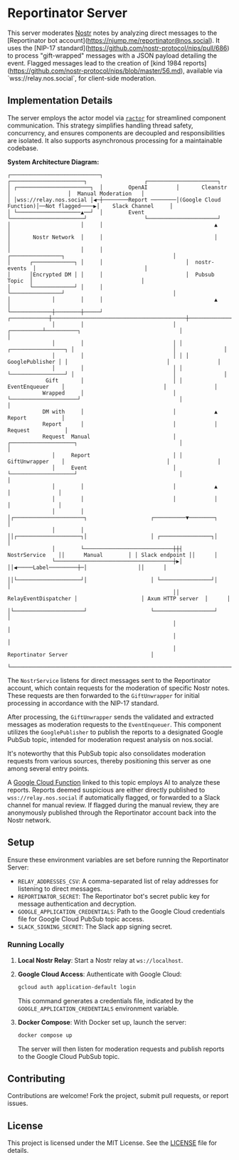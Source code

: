 # Reportinator Server

This server moderates [Nostr](https://nostr.org) notes by analyzing direct messages to the \[Reportinator bot account\](https://njump.me/reportinator@nos.social). It uses the \[NIP-17 standard\](https://github.com/nostr-protocol/nips/pull/686) to process "gift-wrapped" messages with a JSON payload detailing the event. Flagged messages lead to the creation of \[kind 1984 reports\](https://github.com/nostr-protocol/nips/blob/master/56.md), available via \`wss://relay.nos.social\`, for client-side moderation.


## Implementation Details

The server employs the actor model via [`ractor`](https://github.com/slawlor/ractor) for streamlined component communication. This strategy simplifies handling thread safety, concurrency, and ensures components are decoupled and responsibilities are isolated. It also supports asynchronous processing for a maintainable codebase.

**System Architecture Diagram:**

```
┌────────────────────────────┐                       ┌───────────────────────┐                  ┌──────────────────────┐
│ ┌───────────────────────┐  │        OpenAI         │       Cleanstr        │                  │  Manual Moderation   │
│ │wss://relay.nos.social │◀─┼────────Report ────────│(Google Cloud Function)│──Not flagged────▶│    Slack Channel     │
│ └────────────────────▲──┘  │        Event          └───────────────────────┘                  └──────────────────────┘
│                      │     │                                   ▲                                          │
│       Nostr Network  │     │                                   │                                          │
│                      │     │                          ┌────────────────┐                                  │
│      ┌─────────────┐ │     │                          │  nostr-events  │                                  │
│      │Encrypted DM │ │     │                          │  Pubsub Topic  │                                  │
│      └─────────────┘ │     │                          └────────────────┘                                  │
│             │        │     │                                   ▲                                          │
└─────────────┼────────┼─────┘                      ┌────────────┼──────────────────────────────────────────┼───────────────┐
              │        │                            │ ┌──────────┴──────────┐                               │               │
              │        │                            │ │ ┌─────────────────┐ │                               │               │
              │        │                            │ │ │ GooglePublisher │ │                               │               │
              │        │                            │ │ └─────────────────┘ │                               │               │
            Gift       │                            │ │    EventEnqueuer    │                               │               │
           Wrapped     │                            │ └─────────────────────┘                               │               │
           DM with     │                            │            ▲                                         Report           │
           Report      │                            │            │                                        Request           │
           Request  Manual                          │ ┌────────────────────┐                                │               │
              │     Report                          │ │   GiftUnwrapper    │                                │               │
              │     Event                           │ └────────────────────┘                                │               │
              │        │                            │            ▲                                          │               │
              │        │                            │            │                                          │               │
              │        │                            │┌──────────────────────┐                    ┌──────────▼────────┐      │
              │        │                            ││┌────────────────────┐│                    │ ┌────────────────┐│      │
              │        └────────────────────────────┼┼┤    NostrService    ││      Manual        │ │ Slack endpoint ││      │
              └─────────────────────────────────────┼▶│                    ││◀─────Label─────────┼─│                ││      │
                                                    ││└────────────────────┘│                    │ └────────────────┘│      │
                                                    ││ RelayEventDispatcher │                    │ Axum HTTP server  │      │
                                                    │└──────────────────────┘                    └───────────────────┘      │
                                                    │                                                                       │
                                                    │                                                                       │
                                                    │                          Reportinator Server                          │
                                                    └───────────────────────────────────────────────────────────────────────┘
```
The `NostrService` listens for direct messages sent to the Reportinator account, which contain requests for the moderation of specific Nostr notes. These requests are then forwarded to the `GiftUnwrapper` for initial processing in accordance with the NIP-17 standard.

After processing, the `GiftUnwrapper` sends the validated and extracted messages as moderation requests to the `EventEnqueuer`. This component utilizes the `GooglePublisher` to publish the reports to a designated Google PubSub topic, intended for moderation request analysis on nos.social.

It's noteworthy that this PubSub topic also consolidates moderation requests from various sources, thereby positioning this server as one among several entry points.

A [Google Cloud Function](https://github.com/planetary-social/cleanstr) linked to this topic employs AI to analyze these reports. Reports deemed suspicious are either directly published to `wss://relay.nos.social` if automatically flagged, or forwarded to a Slack channel for manual review. If flagged during the manual review, they are anonymously published through the Reportinator account back into the Nostr network.



## Setup

Ensure these environment variables are set before running the Reportinator Server:

- `RELAY_ADDRESSES_CSV`: A comma-separated list of relay addresses for listening to direct messages.
- `REPORTINATOR_SECRET`: The Reportinator bot's secret public key for message authentication and decryption.
- `GOOGLE_APPLICATION_CREDENTIALS`: Path to the Google Cloud credentials file for Google Cloud PubSub topic access.
- `SLACK_SIGNING_SECRET`: The Slack app signing secret.

### Running Locally

1. **Local Nostr Relay**: Start a Nostr relay at `ws://localhost`.
   
2. **Google Cloud Access**: Authenticate with Google Cloud:
   ```sh
   gcloud auth application-default login
   ```
   This command generates a credentials file, indicated by the `GOOGLE_APPLICATION_CREDENTIALS` environment variable.

3. **Docker Compose**: With Docker set up, launch the server:
   ```sh
   docker compose up
   ```
   The server will then listen for moderation requests and publish reports to the Google Cloud PubSub topic.

## Contributing
Contributions are welcome! Fork the project, submit pull requests, or report issues.

## License
This project is licensed under the MIT License. See the [LICENSE](LICENSE) file for details.